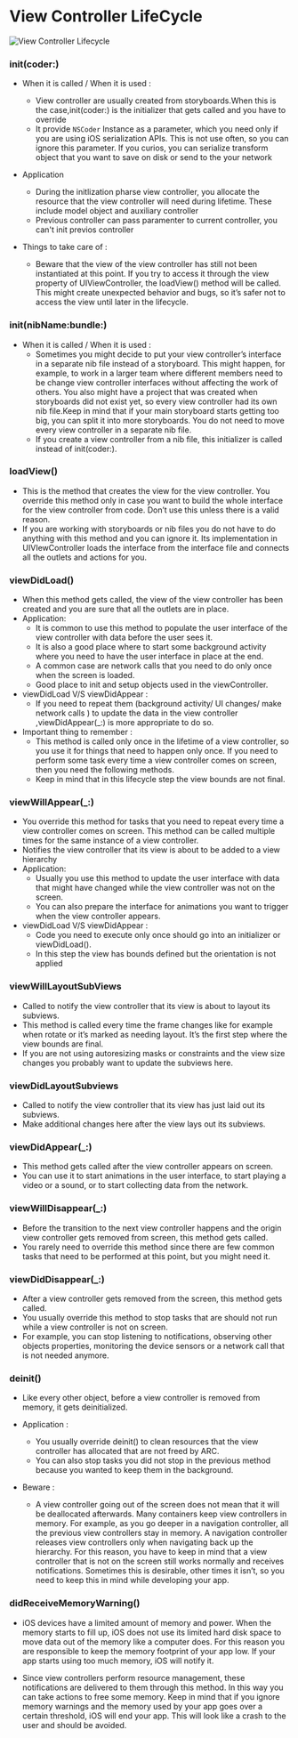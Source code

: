 # View Controller LifeCycle
![View Controller Lifecycle](https://miro.medium.com/max/700/1*84pJgVZeqvKiTX8muoS3kw.png)
### init(coder:)

- When it is called / When it is used :
  - View controller are usually created from storyboards.When this is the case,init(coder:) is the initializer that gets called and you have to override
  - It provide ```NSCoder``` Instance as a parameter, which you need only if you are using iOS serialization APIs. This is not use often, so you can ignore this parameter. If you curios, you can serialize transform object that you want to save on disk or send to the your network
- Application
  - During the initlization pharse view controller, you allocate the resource that the view controller will need during lifetime. These include model object and auxiliary controller
  - Previous controller can pass paramenter to current controller, you can't init previos controller

- Things to take care of :  
    - Beware that the view of the view controller has still not been instantiated at this point. If you try to access it through the view property of UIViewController, the loadView() method will be called. This might create unexpected behavior and bugs, so it’s safer not to access the view until later in the lifecycle.

### init(nibName:bundle:)
- When it is called / When it is used :
    - Sometimes you might decide to put your view controller’s interface in a separate nib file instead of a storyboard. This might happen, for example, to work in a larger team where different members need to be change view controller interfaces without affecting the work of others. You also might have a project that was created when storyboards did not exist yet, so every view controller had its own nib file.Keep in mind that if your main storyboard starts getting too big, you can split it into more storyboards. You do not need to move every view controller in a separate nib file.
    - If you create a view controller from a nib file, this initializer is called instead of init(coder:).
### loadView()
- This is the method that creates the view for the view controller. You override this method only in case you want to build the whole interface for the view controller from code. Don’t use this unless there is a valid reason.
- If you are working with storyboards or nib files you do not have to do anything with this method and you can ignore it. Its implementation in UIVIewController loads the interface from the interface file and connects all the outlets and actions for you.
### viewDidLoad()
- When this method gets called, the view of the view controller has been created and you are sure that all the outlets are in place.
- Application:
  - It is common to use this method to populate the user interface of the view controller with data before the user sees it.
  - It is also a good place where to start some background activity where you need to have the user interface in place at the end.
  - A common case are network calls that you need to do only once when the screen is loaded.
  - Good place to init and setup objects used in the viewController.
- viewDidLoad V/S viewDidAppear : 
    - If you need to repeat them (background activity/ UI changes/ make network calls ) to update the data in the view controller ,viewDidAppear(_:) is more appropriate to do so.
- Important thing to remember : 
    - This method is called only once in the lifetime of a view controller, so you use it for things that need to happen only once. If you need to perform some task every time a view controller comes on screen, then you need the following methods.
    - Keep in mind that in this lifecycle step the view bounds are not final.
### viewWillAppear(_:)
- You override this method for tasks that you need to repeat every time a view controller comes on screen. This method can be called multiple times for the same instance of a view controller.
- Notifies the view controller that its view is about to be added to a view hierarchy
- Application:
  - Usually you use this method to update the user interface with data that might have changed while the view controller was not on the screen.
  - You can also prepare the interface for animations you want to trigger when the view controller appears.
- viewDidLoad V/S viewDidAppear : 
    - Code you need to execute only once should go into an initializer or viewDidLoad().
    - In this step the view has bounds defined but the orientation is not applied
### viewWillLayoutSubViews
- Called to notify the view controller that its view is about to layout its subviews.
- This method is called every time the frame changes like for example when rotate or it’s marked as needing layout. It’s the first step where the view bounds are final.
- If you are not using autoresizing masks or constraints and the view size changes you probably want to update the subviews here.
### viewDidLayoutSubviews
- Called to notify the view controller that its view has just laid out its subviews.
- Make additional changes here after the view lays out its subviews.
### viewDidAppear(_:)
- This method gets called after the view controller appears on screen.
- You can use it to start animations in the user interface, to start playing a video or a sound, or to start collecting data from the network.
### viewWillDisappear(_:)
- Before the transition to the next view controller happens and the origin view controller gets removed from screen, this method gets called.
- You rarely need to override this method since there are few common tasks that need to be performed at this point, but you might need it.
### viewDidDisappear(_:)
- After a view controller gets removed from the screen, this method gets called.
- You usually override this method to stop tasks that are should not run while a view controller is not on screen.
- For example, you can stop listening to notifications, observing other objects properties, monitoring the device sensors or a network call that is not needed anymore.
### deinit()
- Like every other object, before a view controller is removed from memory, it gets deinitialized.
- Application :

    - You usually override deinit() to clean resources that the view controller has allocated that are not freed by ARC.
    -  You can also stop tasks you did not stop in the previous method because you wanted to keep them in the background.
- Beware :

    - A view controller going out of the screen does not mean that it will be deallocated afterwards. Many containers keep view controllers in memory. For example, as you go deeper in a navigation controller, all the previous view controllers stay in memory. A navigation controller releases view controllers only when navigating back up the hierarchy. For this reason, you have to keep in mind that a view controller that is not on the screen still works normally and receives notifications. Sometimes this is desirable, other times it isn’t, so you need to keep this in mind while developing your app.
### didReceiveMemoryWarning()
- iOS devices have a limited amount of memory and power. When the memory starts to fill up, iOS does not use its limited hard disk space to move data out of the memory like a computer does. For this reason you are responsible to keep the memory footprint of your app low. If your app starts using too much memory, iOS will notify it.

- Since view controllers perform resource management, these notifications are delivered to them through this method. In this way you can take actions to free some memory. Keep in mind that if you ignore memory warnings and the memory used by your app goes over a certain threshold, iOS will end your app. This will look like a crash to the user and should be avoided.
